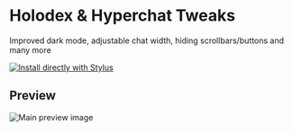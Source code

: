 # Holodex & Hyperchat Tweaks
Improved dark mode, adjustable chat width, hiding scrollbars/buttons and many more

[![Install directly with Stylus](https://img.shields.io/badge/Install%20directly%20with-Stylus-00adad.svg)](https://raw.githubusercontent.com/Himither/Holodex-Hyperchat-Tweaks/master/holodex.user.css)

## Preview

![Main preview image](/previews/1.png)
